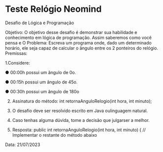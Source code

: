 # Teste Relógio Neomind

Desafio de Lógica e Programação

  Objetivo: O objetivo desse desafio é demonstrar sua habilidade e conhecimento em lógica
de programação. Assim saberemos como você pensa e
O Problema: Escreva um programa onde, dado um determinado horário, ele seja capaz de
calcular o ângulo entre os 2 ponteiros do relógio.
Premissas:

1.Considere:
  
  ● 00:00h possui um ângulo de 0o.
  
  ● 00:15h possui um ângulo de 45o.
  
  ● 00:30h possui um ângulo de 180o

2. Assinatura do método:
  int retornaAnguloRelogio(int hora, int minuto);

3. O desafio deve ser resolvido escrito em Java oulinguagem natural.

4. Caso tenhas alguma dúvida, tome a decisão que julgarser a melhor.

5. Resposta:
     public int retornaAnguloRelogio(int hora, int minuto) {
     // Implementar o restante do método abaixo


Data: 21/07/2023
